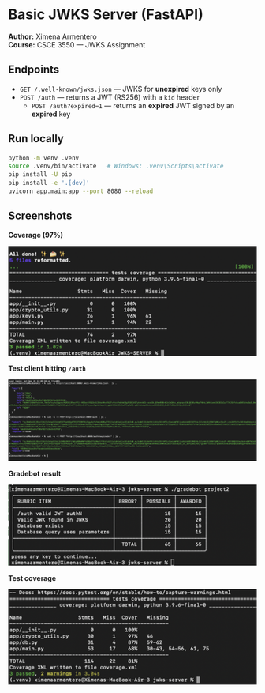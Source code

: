# Basic JWKS Server (FastAPI)

**Author:** Ximena Armentero  
**Course:** CSCE 3550 — JWKS Assignment

## Endpoints
- `GET /.well-known/jwks.json` — JWKS for **unexpired** keys only  
- `POST /auth` — returns a JWT (RS256) with a `kid` header  
  - `POST /auth?expired=1` — returns an **expired** JWT signed by an **expired** key

## Run locally
```bash
python -m venv .venv
source .venv/bin/activate   # Windows: .venv\Scripts\activate
pip install -U pip
pip install -e '.[dev]'
uvicorn app.main:app --port 8080 --reload
```

## Screenshots

**Coverage (97%)**

![Coverage](assets/coverage.png)

**Test client hitting `/auth`**

![Test client](assets/test-client.png)

**Gradebot result**

![Gradebot](assets/gradebot_output.png)

**Test coverage**

![Coverage](assets/test_coverage2.png)